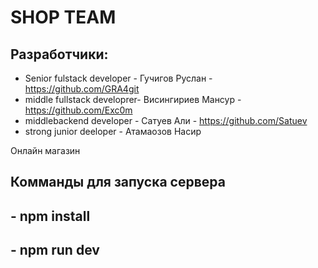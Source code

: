 # SHOP TEAM

## Разработчики:

- Senior fulstack developer - Гучигов Руслан - https://github.com/GRA4git
- middle fullstack developrer- Висингириев Мансур - https://github.com/Exc0m
- middlebackend developer - Сатуев Али - https://github.com/Satuev
- strong junior deeloper - Атамаозов Насир

Онлайн магазин

## Комманды для запуска сервера

## - npm install

## - npm run dev
